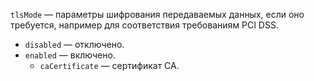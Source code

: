 `tlsMode` — параметры шифрования передаваемых данных, если оно требуется, например для соответствия требованиям PCI DSS.

* `disabled` — отключено.
* `enabled` — включено.
    * `caCertificate` — сертификат CA.
